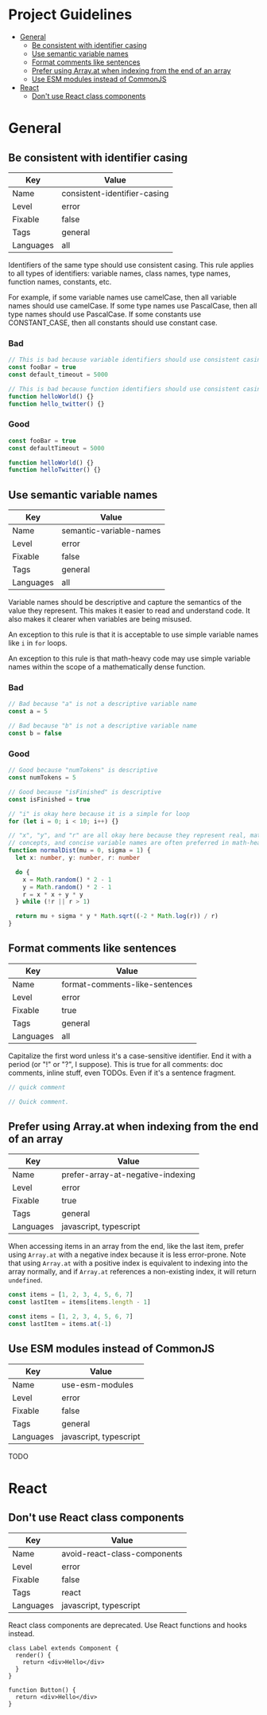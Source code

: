 # Project Guidelines <!-- omit from toc -->

- [General](#general)
  - [Be consistent with identifier casing](#be-consistent-with-identifier-casing)
  - [Use semantic variable names](#use-semantic-variable-names)
  - [Format comments like sentences](#format-comments-like-sentences)
  - [Prefer using Array.at when indexing from the end of an array](#prefer-using-arrayat-when-indexing-from-the-end-of-an-array)
  - [Use ESM modules instead of CommonJS](#use-esm-modules-instead-of-commonjs)
- [React](#react)
  - [Don't use React class components](#dont-use-react-class-components)

# General

## Be consistent with identifier casing

| Key       | Value                        |
| --------- | ---------------------------- |
| Name      | consistent-identifier-casing |
| Level     | error                        |
| Fixable   | false                        |
| Tags      | general                      |
| Languages | all                          |

Identifiers of the same type should use consistent casing. This rule applies to all types of identifiers: variable names, class names, type names, function names, constants, etc.

For example, if some variable names use camelCase, then all variable names should use camelCase. If some type names use PascalCase, then all type names should use PascalCase. If some constants use CONSTANT_CASE, then all constants should use constant case.

### Bad

```ts (bad)
// This is bad because variable identifiers should use consistent casing.
const fooBar = true
const default_timeout = 5000

// This is bad because function identifiers should use consistent casing.
function helloWorld() {}
function hello_twitter() {}
```

### Good

```ts (good)
const fooBar = true
const defaultTimeout = 5000

function helloWorld() {}
function helloTwitter() {}
```

## Use semantic variable names

| Key       | Value                   |
| --------- | ----------------------- |
| Name      | semantic-variable-names |
| Level     | error                   |
| Fixable   | false                   |
| Tags      | general                 |
| Languages | all                     |

Variable names should be descriptive and capture the semantics of the value they represent. This makes it easier to read and understand code. It also makes it clearer when variables are being misused.

An exception to this rule is that it is acceptable to use simple variable names like `i` in `for` loops.

An exception to this rule is that math-heavy code may use simple variable names within the scope of a mathematically dense function.

### Bad

```ts
// Bad because "a" is not a descriptive variable name
const a = 5

// Bad because "b" is not a descriptive variable name
const b = false
```

### Good

```ts
// Good because "numTokens" is descriptive
const numTokens = 5

// Good because "isFinished" is descriptive
const isFinished = true
```

```ts
// "i" is okay here because it is a simple for loop
for (let i = 0; i < 10; i++) {}
```

```ts
// "x", "y", and "r" are all okay here because they represent real, mathematical
// concepts, and concise variable names are often preferred in math-heavy code.
function normalDist(mu = 0, sigma = 1) {
  let x: number, y: number, r: number

  do {
    x = Math.random() * 2 - 1
    y = Math.random() * 2 - 1
    r = x * x + y * y
  } while (!r || r > 1)

  return mu + sigma * y * Math.sqrt((-2 * Math.log(r)) / r)
}
```

## Format comments like sentences

| Key       | Value                          |
| --------- | ------------------------------ |
| Name      | format-comments-like-sentences |
| Level     | error                          |
| Fixable   | true                           |
| Tags      | general                        |
| Languages | all                            |

Capitalize the first word unless it's a case-sensitive identifier. End it with a period (or "!" or "?", I suppose). This is true for all comments: doc comments, inline stuff, even TODOs. Even if it's a sentence fragment.

```ts (bad)
// quick comment
```

```ts (good)
// Quick comment.
```

## Prefer using Array.at when indexing from the end of an array

| Key       | Value                             |
| --------- | --------------------------------- |
| Name      | prefer-array-at-negative-indexing |
| Level     | error                             |
| Fixable   | true                              |
| Tags      | general                           |
| Languages | javascript, typescript            |

When accessing items in an array from the end, like the last item, prefer using `Array.at` with a negative index because it is less error-prone. Note that using `Array.at` with a positive index is equivalent to indexing into the array normally, and if `Array.at` references a non-existing index, it will return `undefined`.

```ts (bad)
const items = [1, 2, 3, 4, 5, 6, 7]
const lastItem = items[items.length - 1]
```

```ts (good)
const items = [1, 2, 3, 4, 5, 6, 7]
const lastItem = items.at(-1)
```

## Use ESM modules instead of CommonJS

| Key       | Value                  |
| --------- | ---------------------- |
| Name      | use-esm-modules        |
| Level     | error                  |
| Fixable   | false                  |
| Tags      | general                |
| Languages | javascript, typescript |

TODO

# React

## Don't use React class components

| Key       | Value                        |
| --------- | ---------------------------- |
| Name      | avoid-react-class-components |
| Level     | error                        |
| Fixable   | false                        |
| Tags      | react                        |
| Languages | javascript, typescript       |

React class components are deprecated. Use React functions and hooks instead.

```tsx (bad)
class Label extends Component {
  render() {
    return <div>Hello</div>
  }
}
```

```tsx (good)
function Button() {
  return <div>Hello</div>
}
```
